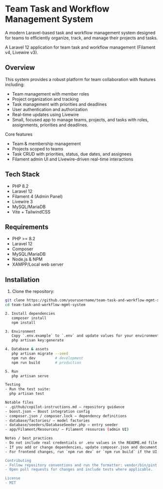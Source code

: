 # Team Task and Workflow Management System

A modern Laravel-based task and workflow management system designed for teams to efficiently organize, track, and manage their projects and tasks.

A Laravel 12 application for team task and workflow management (Filament v4, Livewire v3).

## Overview

This system provides a robust platform for team collaboration with features including:
- Team management with member roles
- Project organization and tracking
- Task management with priorities and deadlines
- User authentication and authorization
- Real-time updates using Livewire
- Small, focused app to manage teams, projects, and tasks with roles, assignments, priorities and deadlines.

Core features
- Team & membership management
- Projects scoped to teams
- Task CRUD with priorities, status, due dates, and assignees
- Filament admin UI and Livewire-driven real-time interactions


## Tech Stack

- PHP 8.2
- Laravel 12
- Filament 4 (Admin Panel)
- Livewire 3
- MySQL/MariaDB
- Vite + TailwindCSS

## Requirements

- PHP >= 8.2
- Laravel 12
- Composer
- MySQL/MariaDB
- Node.js & NPM
- XAMPP/Local web server

## Installation

1. Clone the repository:
```bash
git clone https://github.com/yourusername/team-task-and-workflow-mgmt-system.git
cd team-task-and-workflow-mgmt-system

2. Install dependencies
   composer install
   npm install

3. Environment
   Copy `.env.example` to `.env` and update values for your environment. Do NOT store secrets in the repository.
   php artisan key:generate

4. Database & assets
   php artisan migrate --seed
   npm run dev         # development
   npm run build       # production

5. Run
   php artisan serve

Testing
- Run the test suite:
  php artisan test

Notable files
- .github/copilot-instructions.md — repository guidance
- boost.json — Boost integration config
- composer.json / composer.lock — dependency definitions
- database/factories/ — model factories
- database/seeders/DatabaseSeeder.php — entry seeder
- app/Filament/Resources/ — Filament resources (admin UI)

Notes / best practices
- Do not include real credentials or .env values in the README.md file
- If you add or change dependencies, update composer.json and document any extra install steps here.
- For frontend changes, run `npm run dev` or `npm run build` if the UI doesn't reflect updates.

Contributing
- Follow repository conventions and run the formatter: vendor/bin/pint
- Open pull requests for changes and include tests where applicable.

License
- MIT